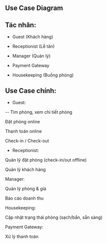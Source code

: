 ## Use Case Diagram
## Tác nhân:

- Guest (Khách hàng)

- Receptionist (Lễ tân)

- Manager (Quản lý)

- Payment Gateway

- Housekeeping (Buồng phòng)

## Use Case chính:

- Guest:

-- Tìm phòng, xem chi tiết phòng

Đặt phòng online

Thanh toán online

Check-in / Check-out

- Receptionist:

Quản lý đặt phòng (check-in/out offline)

Quản lý khách hàng

Manager:

Quản lý phòng & giá

Báo cáo doanh thu

Housekeeping:

Cập nhật trạng thái phòng (sạch/bẩn, sẵn sàng)

Payment Gateway:

Xử lý thanh toán

